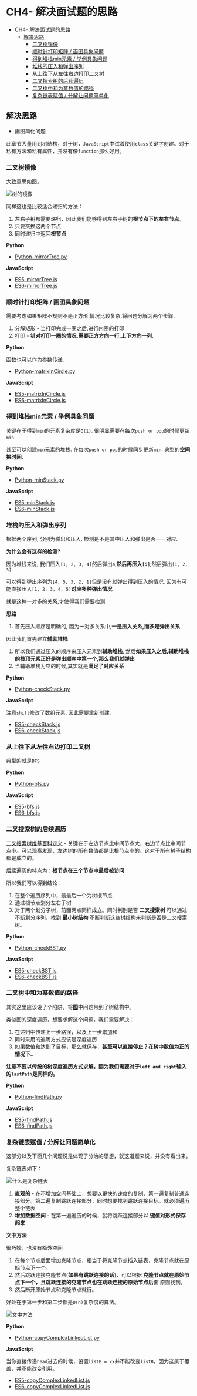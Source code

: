 # CH4- 解决面试题的思路

<!-- TOC -->

- [CH4- 解决面试题的思路](#ch4--解决面试题的思路)
  - [解决思路](#解决思路)
    - [二叉树镜像](#二叉树镜像)
    - [顺时针打印矩阵 / 画图具象问题](#顺时针打印矩阵--画图具象问题)
    - [得到堆栈min元素 / 举例具象问题](#得到堆栈min元素--举例具象问题)
    - [堆栈的压入和弹出序列](#堆栈的压入和弹出序列)
    - [从上往下从左往右边打印二叉树](#从上往下从左往右边打印二叉树)
    - [二叉搜索树的后续遍历](#二叉搜索树的后续遍历)
    - [二叉树中和为某数值的路径](#二叉树中和为某数值的路径)
    - [复杂链表赋值 / 分解让问题简单化](#复杂链表赋值--分解让问题简单化)

<!-- /TOC -->

## 解决思路

* 画图简化问题

此章节大量用到树结构，对于树，`JavaScript`中试着使用`class`关键字创建。对于私有方法和私有属性，并没有像`function`那么好用。

### 二叉树镜像

大致意思如图。

![树的镜像](https://raw.githubusercontent.com/JiangWeixian/JS-Books/master/sword2offer/CH4-%E8%A7%A3%E5%86%B3%E9%9D%A2%E8%AF%95%E9%A2%98%E7%9B%AE%E7%9A%84%E6%80%9D%E8%B7%AF/img/%E6%A0%91%E7%9A%84%E9%95%9C%E5%83%8F.png)

同样这也是比较适合递归的方法：

1. 左右子树都需要递归，因此我们能够得到左右子树的**根节点下的左右节点**。
2. 只要交换这两个节点
3. 同时递归中返回**根节点**

**Python**

* [Python-mirrorTree.py](https://github.com/JiangWeixian/Algo/tree/master/Sword2offer/CH4-%E8%A7%A3%E9%A2%98%E6%80%9D%E8%B7%AF/Python)

**JavaScript**

* [ES5-mirrorTree.js](https://github.com/JiangWeixian/Algo/blob/master/Sword2offer/CH4-%E8%A7%A3%E9%A2%98%E6%80%9D%E8%B7%AF/ES5/mirrorTree.js)
* [ES6-mirrorTree.js](https://github.com/JiangWeixian/Algo/blob/master/Sword2offer/CH4-%E8%A7%A3%E9%A2%98%E6%80%9D%E8%B7%AF/ES6/mirrorTree.js)

### 顺时针打印矩阵 / 画图具象问题

需要考虑如果矩阵不规则不是正方形,情况比较复杂.将问题分解为两个步骤.

1. 分解矩形 - 当打印完成一圈之后,进行内圈的打印
2. 打印 - **针对打印一圈的情况,需要正方方向一行,上下方向一列.**

**Python**

函数也可以作为参数传递.

* [Python-matrixInCircle.py](https://github.com/JiangWeixian/Algo/blob/master/Sword2offer/CH4-%E8%A7%A3%E9%A2%98%E6%80%9D%E8%B7%AF/Python/matrixInCircle.py)

**JavaScript**

* [ES5-matrixInCircle.js](https://github.com/JiangWeixian/Algo/blob/master/Sword2offer/CH4-%E8%A7%A3%E9%A2%98%E6%80%9D%E8%B7%AF/ES5/matrixInCicle.js)
* [ES6-matrixInCircle.js](https://github.com/JiangWeixian/Algo/blob/master/Sword2offer/CH4-%E8%A7%A3%E9%A2%98%E6%80%9D%E8%B7%AF/ES6/matrixInCicle.js)

### 得到堆栈min元素 / 举例具象问题

关键在于得到`min`的元素复杂度是`O(1)`. 很明显需要在每次`push or pop`的时候更新`min`.

甚至可以创建`min`元素的堆栈. 在每次`push or pop`的时候同步更新`min`. 典型的**空间换时间.**

**Python**

* [Python-minStack.py](https://github.com/JiangWeixian/Algo/blob/master/Sword2offer/CH4-%E8%A7%A3%E9%A2%98%E6%80%9D%E8%B7%AF/Python/minStack.py)

**JavaScript**

* [ES5-minStack.js](https://github.com/JiangWeixian/Algo/blob/master/Sword2offer/CH4-%E8%A7%A3%E9%A2%98%E6%80%9D%E8%B7%AF/ES6/minStack.js)
* [ES6-minStack.js](https://github.com/JiangWeixian/Algo/blob/master/Sword2offer/CH4-%E8%A7%A3%E9%A2%98%E6%80%9D%E8%B7%AF/ES6/minStack.js)

### 堆栈的压入和弹出序列

根据两个序列, 分别为弹出和压入. 检测是不是其中压入和弹出是否一一对应.

**为什么会有这样的检测?**

因为堆栈来说, 我们压入`[1, 2, 3, 4]`然后弹出`4`,**然后再压入`[5]`**,然后弹出`[1, 2, 3]`

可以得到弹出序列为`[4, 5, 3, 2, 1]`但是没有就弹出得到压入的情况. 因为有可能直接压入`[1, 2, 3, 4, 5]`**对应多种弹出情况**

就是这种一对多的关系,才使得我们需要检测.

**思路**

1. 首先压入顺序是明确的, 因为一对多关系中,**一是压入关系,而多是弹出关系**

因此我们首先建立**辅助堆栈**

1. 所以我们通过压入的顺序来压入元素到**辅助堆栈**, 然后**如果压入之后,辅助堆栈的栈顶元素正好是弹出顺序中第一个,那么我们就弹出**
2. 当辅助堆栈为空的时候,其实就是**满足了对应关系**

**Python**

* [Python-checkStack.py](https://github.com/JiangWeixian/Algo/blob/master/Sword2offer/CH4-%E8%A7%A3%E9%A2%98%E6%80%9D%E8%B7%AF/Python/checkStack.py)

**JavaScript**

注意`shift`修改了数组元素, 因此需要重新创建.

* [ES5-checkStack.js](https://github.com/JiangWeixian/Algo/blob/master/Sword2offer/CH4-%E8%A7%A3%E9%A2%98%E6%80%9D%E8%B7%AF/ES5/checkStack.js)
* [ES6-checkStack.js](https://github.com/JiangWeixian/Algo/blob/master/Sword2offer/CH4-%E8%A7%A3%E9%A2%98%E6%80%9D%E8%B7%AF/ES6/checkStack.js)

### 从上往下从左往右边打印二叉树

典型的就是`BFS`

**Python**

* [Python-bfs.py](https://github.com/JiangWeixian/Algo/blob/master/Sword2offer/CH4-%E8%A7%A3%E9%A2%98%E6%80%9D%E8%B7%AF/Python/bfs.py)

**JavaScript**

* [ES5-bfs.js](https://github.com/JiangWeixian/Algo/blob/master/Sword2offer/CH4-%E8%A7%A3%E9%A2%98%E6%80%9D%E8%B7%AF/ES5/bfs.js)
* [ES6-bfs.js](https://github.com/JiangWeixian/Algo/blob/master/Sword2offer/CH4-%E8%A7%A3%E9%A2%98%E6%80%9D%E8%B7%AF/ES6/bfs.js)

### 二叉搜索树的后续遍历

[二叉搜索树维基百科定义](https://zh.wikipedia.org/wiki/%E4%BA%8C%E5%85%83%E6%90%9C%E5%B0%8B%E6%A8%B9) - 关键在于左边节点比中间节点大，右边节点比中间节点小。可以观察发现，左边树的所有数值都是比根节点小的。这对于所有树子结构都是成立的。

[后续遍历](https://zh.wikipedia.org/wiki/%E4%BA%8C%E5%8F%89%E6%A0%91#%E5%89%8D(%E5%85%88)%E5%BA%8F%E3%80%81%E4%B8%AD%E5%BA%8F%E3%80%81%E5%BE%8C%E5%BA%8F%E9%81%8D%E6%AD%B7)的特点为：**根节点在三个节点中最后被访问**

所以我们可以得到结论：

1. 在整个遍历序列中，最最后一个为树根节点
2. 通过根节点划分左右子树
3. 对于两个划分子树，前面两点同样成立。同时判别是否 **二叉搜索树** 可以通过不断划分序列，找到 **最小树结构** 不断判断这些树结构来判断是否是二叉搜索树。

**Python**

* [Python-checkBST.py](https://github.com/JiangWeixian/Algo/blob/master/Sword2offer/CH4-%E8%A7%A3%E9%A2%98%E6%80%9D%E8%B7%AF/Python/checkBST.py)

**JavaScript**

* [ES5-checkBST.js](https://github.com/JiangWeixian/Algo/blob/master/Sword2offer/CH4-%E8%A7%A3%E9%A2%98%E6%80%9D%E8%B7%AF/ES5/checkBST.js)
* [ES6-checkBST.js](https://github.com/JiangWeixian/Algo/blob/master/Sword2offer/CH4-%E8%A7%A3%E9%A2%98%E6%80%9D%E8%B7%AF/ES6/checkBST.js)

### 二叉树中和为某数值的路径

其实这里应该设了个陷阱，将[**图**](https://github.com/JiangWeixian/JS-Books/blob/master/JS%E6%95%B0%E6%8D%AE%E7%BB%93%E6%9E%84%E4%B8%8E%E7%AE%97%E6%B3%95/%E5%9B%BE/%E5%9B%BE.md)中问题带到了树结构中。

类似图的深度遍历，想要求解这个问题，我们需要解决：

1. 在递归中传递上一步路径，以及上一步累加和
2. 同时采用的遍历方式应该是深度遍历
3. 如果数值和达到了目标，那么就保存，**甚至可以直接停止？在树中数值为正的情况下..**

**注意不要以传统的树深度遍历方式求解。因为我们需要对于`left and right`输入的`lastPath`是同样的。**

**Python**

* [Python-findPath.py](https://github.com/JiangWeixian/Algo/blob/master/Sword2offer/CH4-%E8%A7%A3%E9%A2%98%E6%80%9D%E8%B7%AF/Python/findPath.py)

**JavaScript**

* [ES5-findPath.js](https://github.com/JiangWeixian/Algo/blob/master/Sword2offer/CH4-%E8%A7%A3%E9%A2%98%E6%80%9D%E8%B7%AF/ES5/findPath.js)
* [ES6-findPath.js](https://github.com/JiangWeixian/Algo/blob/master/Sword2offer/CH4-%E8%A7%A3%E9%A2%98%E6%80%9D%E8%B7%AF/ES6/findPath.js)

### 复杂链表赋值 / 分解让问题简单化

这部分以及下面几个问题说是体现了分治的思想，就这道题来说，并没有看出来。

复杂链表如下：

![什么是复杂链表](https://raw.githubusercontent.com/JiangWeixian/JS-Books/master/sword2offer/CH4-%E8%A7%A3%E5%86%B3%E9%9D%A2%E8%AF%95%E9%A2%98%E7%9B%AE%E7%9A%84%E6%80%9D%E8%B7%AF/img/%E5%A4%8D%E6%9D%82%E9%93%BE%E8%A1%A8.PNG)

1. **直观的** - 在不增加空间基础上，想要以更快的速度的复制，第一遍复制普通连接部分。第二遍复制跳跃连接部分，同时想要找到跳跃连接目标。就必须遍历整个链表
2. **增加数据空间** - 在第一遍遍历的时候，就将跳跃连接部分以 **键值对形式保存起来**

**文中方法**

很巧妙，也没有额外空间

1. 在每个节点后面增加克隆节点，相当于将克隆节点插入链表，克隆节点就在原始节点下一个。
2. 然后跳跃连接克隆节点(**如果有跳跃连接的话**)，可以根据 **克隆节点就在原始节点下一个，且跳跃连接的克隆节点也在跳跃连接的原始节点后面** 原则找到。
3. 然后断开原始节点和克隆节点就行。

好处在于第一步和第二步都是`O(n)`复杂度的算法。

![文中方法](https://raw.githubusercontent.com/JiangWeixian/JS-Books/master/sword2offer/CH4-%E8%A7%A3%E5%86%B3%E9%9D%A2%E8%AF%95%E9%A2%98%E7%9B%AE%E7%9A%84%E6%80%9D%E8%B7%AF/img/%E5%A4%8D%E6%9D%82%E9%93%BE%E8%A1%A8%E5%A4%8D%E5%88%B6.PNG)

**Python**

* [Python-copyComplexLinkedList.py](https://github.com/JiangWeixian/Algo/blob/master/Sword2offer/CH4-%E8%A7%A3%E9%A2%98%E6%80%9D%E8%B7%AF/Python/cloneComplexLinkedList.py)

**JavaScript**

当你直接传递`head`进去的时候，设置`listB = xx`并不能改变`listB`。因为这属于覆盖，并不能改变引用。

* [ES5-copyComplexLinkedList.js](https://github.com/JiangWeixian/Algo/blob/master/Sword2offer/CH4-%E8%A7%A3%E9%A2%98%E6%80%9D%E8%B7%AF/ES5/copyComplexLinkedList.js)
* [ES6-copyComplexLinkedList.js](https://github.com/JiangWeixian/Algo/blob/master/Sword2offer/CH4-%E8%A7%A3%E9%A2%98%E6%80%9D%E8%B7%AF/ES6/copyComplexLinkedList.js)
